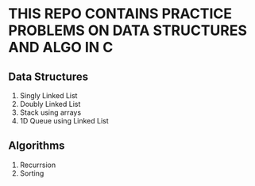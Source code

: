 # THIS REPO CONTAINS PRACTICE PROBLEMS ON DATA STRUCTURES AND ALGO IN C

## Data Structures
1. Singly Linked List
2. Doubly Linked List
3. Stack using arrays
4. 1D Queue using Linked List

## Algorithms
1. Recurrsion
2. Sorting
